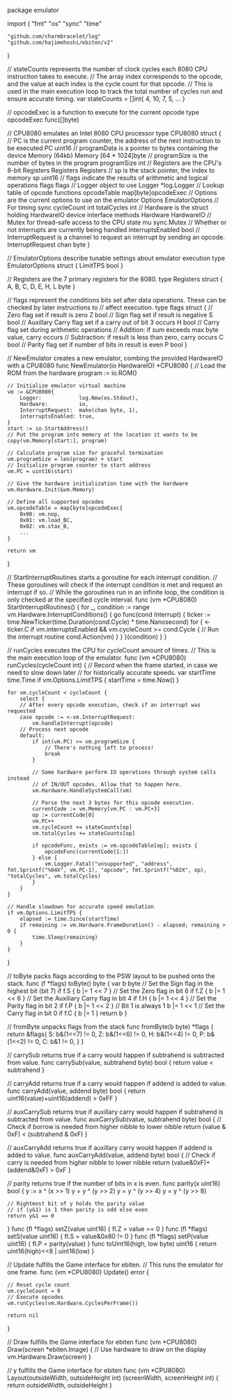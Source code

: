 package emulator

import (
	"fmt"
	"os"
	"sync"
	"time"

	"github.com/charmbracelet/log"
	"github.com/hajimehoshi/ebiten/v2"
)

// stateCounts represents the number of clock cycles each 8080 CPU instruction takes to execute.
// The array index corresponds to the opcode, and the value at each index is the cycle count for that opcode.
// This is used in the main execution loop to track the total number of cycles run and ensure accurate timing.
var stateCounts = []int{
	4, 10, 7, 5, ...
}

// opcodeExec is a function to execute for the current opcode
type opcodeExec func([]byte)

// CPU8080 emulates an Intel 8080 CPU processor
type CPU8080 struct {
	// PC is the current program counter, the address of the next instruction to be executed
	PC uint16
	// programData is a pointer to bytes containing the device Memory (64kb)
	Memory [64 * 1024]byte
	// programSize is the number of bytes in the program
	programSize int
	// Registers are the CPU's 8-bit Registers
	Registers Registers
	// sp is the stack pointer, the index to memory
	sp uint16
	// flags indicate the results of arithmetic and logical operations
	flags flags
	// Logger object to use
	Logger *log.Logger
	// Lookup table of opcode functions
	opcodeTable map[byte]opcodeExec
	// Options are the current options to use on the emulator
	Options EmulatorOptions
	// For timing sync
	cycleCount  int
	totalCycles int
	// Hardware is the struct holding HardwareIO device interface methods
	Hardware HardwareIO
	// Mutex for thread-safe access to the CPU state
	mu sync.Mutex
	// Whether or not interrupts are currently being handled
	interruptsEnabled bool
	// InterruptRequest is a channel to request an interrupt by sending an opcode.
	InterruptRequest chan byte
}

// EmulatorOptions describe tunable settings about emulator execution
type EmulatorOptions struct {
	LimitTPS bool
}

// Registers are the 7 primary registers for the 8080.
type Registers struct {
	A, B, C, D, E, H, L byte
}

// flags represent the conditions bits set after data operations. These can be checked by later instructions to
// affect execution.
type flags struct {
	// Zero flag set if result is zero
	Z bool
	// Sign flag set if result is negative
	S bool
	// Auxillary Carry flag set if a carry out of bit 3 occurs
	H bool
	// Carry flag set during arithmetic operations
	// Addition: if sum exceeds max byte value, carry occurs
	// Subtraction: if result is less than zero, carry occurs
	C bool
	// Parity flag set if number of bits in result is even
	P bool
}

// NewEmulator creates a new emulator, combing the provided HardwareIO with a CPU8080
func NewEmulator(io HardwareIO) *CPU8080 {
	// Load the ROM from the hardware
	program := io.ROM()

	// Initialize emulator virtual machine
	vm := &CPU8080{
		Logger:            log.New(os.Stdout),
		Hardware:          io,
		InterruptRequest:  make(chan byte, 1),
		interruptsEnabled: true,
	}
	start := io.StartAddress()
	// Put the program into memory at the location it wants to be
	copy(vm.Memory[start:], program)

	// Calculate program size for graceful termination
	vm.programSize = len(program) + start
	// Initialize program counter to start address
	vm.PC = uint16(start)

	// Give the hardware initialization time with the hardware
	vm.Hardware.Init(&vm.Memory)

	// Define all supported opcodes
	vm.opcodeTable = map[byte]opcodeExec{
		0x00: vm.nop,
		0x01: vm.load_BC,
		0x02: vm.stax_B,
		...
	}

	return vm
}

// StartInterruptRoutines starts a goroutine for each interrupt condition.
// These goroutines will check if the interrupt condition is met and request an interrupt if so.
// While the goroutines run in an infinite loop, the condition is only checked at the specified cycle interval.
func (vm *CPU8080) StartInterruptRoutines() {
	for _, condition := range vm.Hardware.InterruptConditions() {
		go func(cond Interrupt) {
			ticker := time.NewTicker(time.Duration(cond.Cycle) * time.Nanosecond)
			for {
				<-ticker.C
				if vm.interruptsEnabled && vm.cycleCount >= cond.Cycle {
					// Run the interrupt routine
					cond.Action(vm)
				}
			}
		}(condition)
	}
}

// runCycles executes the CPU for cycleCount amount of times.
// This is the main execution loop of the emulator.
func (vm *CPU8080) runCycles(cycleCount int) {
	// Record when the frame started, in case we need to slow down later
	// for historically accurate speeds.
	var startTime time.Time
	if vm.Options.LimitTPS {
		startTime = time.Now()
	}

	for vm.cycleCount < cycleCount {
		select {
		// After every opcode execution, check if an interrupt was requested
		case opcode := <-vm.InterruptRequest:
			vm.handleInterrupt(opcode)
		// Process next opcode
		default:
			if int(vm.PC) >= vm.programSize {
				// There's nothing left to process!
				break
			}

			// Some hardware perform IO operations through system calls instead
			// of IN/OUT opcodes. Allow that to happen here.
			vm.Hardware.HandleSystemCall(vm)

			// Parse the next 3 bytes for this opcode execution.
			currentCode := vm.Memory[vm.PC : vm.PC+3]
			op := currentCode[0]
			vm.PC++
			vm.cycleCount += stateCounts[op]
			vm.totalCycles += stateCounts[op]

			if opcodeFunc, exists := vm.opcodeTable[op]; exists {
				opcodeFunc(currentCode[1:])
			} else {
				vm.Logger.Fatal("unsupported", "address", fmt.Sprintf("%04X", vm.PC-1), "opcode", fmt.Sprintf("%02X", op), "totalCycles", vm.totalCycles)
			}
		}
	}

	// Handle slowdown for accurate speed emulation
	if vm.Options.LimitTPS {
		elapsed := time.Since(startTime)
		if remaining := vm.Hardware.FrameDuration() - elapsed; remaining > 0 {
			time.Sleep(remaining)
		}
	}
}

// toByte packs flags according to the PSW layout to be pushed onto the stack.
func (f *flags) toByte() byte {
	var b byte
	// Set the Sign flag in the highest bit (bit 7)
	if f.S {
		b |= 1 << 7
	}
	// Set the Zero flag in bit 6
	if f.Z {
		b |= 1 << 6
	}
	// Set the Auxiliary Carry flag in bit 4
	if f.H {
		b |= 1 << 4
	}
	// Set the Parity flag in bit 2
	if f.P {
		b |= 1 << 2
	}
	// Bit 1 is always 1
	b |= 1 << 1
	// Set the Carry flag in bit 0
	if f.C {
		b |= 1
	}
	return b
}

// fromByte unpacks flags from the stack
func fromByte(b byte) *flags {
	return &flags{
		S: b&(1<<7) != 0,
		Z: b&(1<<6) != 0,
		H: b&(1<<4) != 0,
		P: b&(1<<2) != 0,
		C: b&1 != 0,
	}
}

// carrySub returns true if a carry would happen if subtrahend is subtracted from value.
func carrySub(value, subtrahend byte) bool {
	return value < subtrahend
}

// carryAdd returns true if a carry would happen if addend is added to value.
func carryAdd(value, addend byte) bool {
	return uint16(value)+uint16(addend) > 0xFF
}

// auxCarrySub returns true if auxillary carry would happen if subtrahend is subtracted from value.
func auxCarrySub(value, subtrahend byte) bool {
	// Check if borrow is needed from higher nibble to lower nibble
	return (value & 0xF) < (subtrahend & 0xF)
}

// auxCarryAdd returns true if auxillary carry would happen if addend is added to value.
func auxCarryAdd(value, addend byte) bool {
	// Check if carry is needed from higher nibble to lower nibble
	return (value&0xF)+(addend&0xF) > 0xF
}

// parity returns true if the number of bits in x is even.
func parity(x uint16) bool {
	y := x ^ (x >> 1)
	y = y ^ (y >> 2)
	y = y ^ (y >> 4)
	y = y ^ (y >> 8)

	// Rightmost bit of y holds the parity value
	// if (y&1) is 1 then parity is odd else even
	return y&1 == 0
}
func (fl *flags) setZ(value uint16) {
	fl.Z = value == 0
}
func (fl *flags) setS(value uint16) {
	fl.S = value&0x80 != 0
}
func (fl *flags) setP(value uint16) {
	fl.P = parity(value)
}
func toUint16(high, low byte) uint16 {
	return uint16(high)<<8 | uint16(low)
}

// Update fulfills the Game interface for ebiten.
// This runs the emulator for one frame.
func (vm *CPU8080) Update() error {

	// Reset cycle count
	vm.cycleCount = 0
	// Execute opcodes
	vm.runCycles(vm.Hardware.CyclesPerFrame())

	return nil
}

// Draw fulfills the Game interface for ebiten
func (vm *CPU8080) Draw(screen *ebiten.Image) {
	// Use hardware to draw on the display
	vm.Hardware.Draw(screen)
}

// y fulfills the Game interface for ebiten
func (vm *CPU8080) Layout(outsideWidth, outsideHeight int) (screenWidth, screenHeight int) {
	return outsideWidth, outsideHeight
}